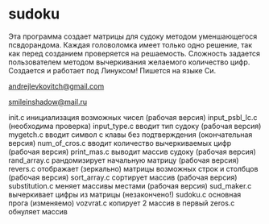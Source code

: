 # sudoku

Эта программа создает матрицы для судоку методом уменшающегося псвдорандома. Каждая головоломка имеет только одно решение, так как перед созданием проверяется на решаемость. Сложность задается пользователем методом вычеркивания желаемого количество цифр.
Создается и работает под Линуксом!
Пишется на языке Си.

andrejlevkovitch@gmail.com

smileinshadow@mail.ru

init.c инициализация возможных чисел (рабочая версия)
input_psbl_lc.c (необходима проверка)
input_type.c вводит тип судоку (рабочая версия)
mygetch.c вводит символ с клавы без подтверждения (окончательная версия)
num_of_cros.c вводит количество вычеркиваемых цифр (рабочая версия)
print_mas.c выводит массив судоку (рабочая версия)
rand_array.c рандомизирует начальную матрицу (рабочая версия)
revers.c отображает (зеркально) матрицы возможных строк и столбцов (рабочая версия)
sort_array.c сортирует массив (рабочая версия)
substitution.c меняет массивы местами (рабочая версия)
sud_maker.c вычеркивает цифры из матрицы (незакончено!)
sudoku.c основная прога (изменяемо)
vozvrat.c копирует 2 массив в первый
zeros.c обнуляет массив
